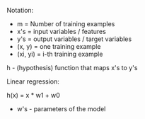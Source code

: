 <!-- machine-learning -->

Notation:

* m = Number of training examples
* x's = input variables / features
* y's = output variables / target variables
* (x, y) = one training example
* (xi, yi) = i-th training example

h - (hypothesis) function that maps x's to y's

Linear regression:

h(x) = x * w1 + w0

* w's - parameters of the model
